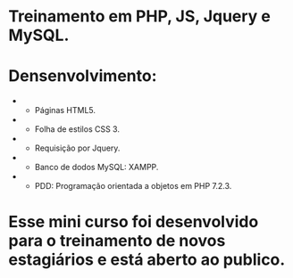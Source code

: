 # Treinamento em PHP, JS, Jquery e MySQL.

# Densenvolvimento:
- - Páginas HTML5.
- - Folha de estilos CSS 3.
- - Requisição por Jquery.
- - Banco de dodos MySQL: XAMPP.
- - PDD: Programação orientada a objetos em PHP 7.2.3.

# Esse mini curso foi desenvolvido para o treinamento de novos estagiários e está aberto ao publico.
